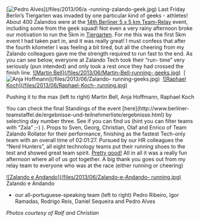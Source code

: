 <!--
.. title: THE GEEKS ARE RUNNING!
.. slug: the-geeks-are-running
.. date: 2013-06-07 14:08:38
.. tags: Events,Running,Sports
.. author: ToDo
-->
[![Pedro Alves](/files/2013/06/a-running-zalando-geek.jpg)](/files/2013/06/a
-running-zalando-geek.jpg) Last Friday Berlin’s Tiergarten was invaded by one
particular kind of geeks - athletes! About 400 Zalandos were at the [14th
Berliner 5 x 5 km Team-Relay](http://www.berliner-teamstaffel.de/) event,
including some from the geek squad! Not even a very rainy afternoon broke our
motivation to run the 5km in
[Tiergarten](http://en.wikipedia.org/wiki/Gro%C3%9Fer_Tiergarten). For me this
was the first 5km event I had taken part in, and it was really great! I must
confess that after the fourth kilometer I was feeling a bit tired, but all the
cheering from my Zalando colleagues gave me the strength required to run fast
to the end.  As you can see below, everyone at Zalando Tech took their “run-
time” very seriously (pun intended) and only took a rest once they had crossed
the finish line. [![Martin Bell](/files/2013/06/Martin-Bell-running-
geeks.jpg)](/files/2013/06/Martin-Bell-running-geeks.jpg)  [![Anja
Hoffmann](/files/2013/06/Zalando-running-geeks.jpg)](/files/2013/06/Zalando-
running-geeks.jpg)  [![Raphael Koch](/files/2013/06/Raphael-Koch-
running.jpg)](/files/2013/06/Raphael-Koch-running.jpg)

Pushing it to the max (left to right) Martin Bell, Anja Hoffmann, Raphael Koch

You can check the final Standings of the event [here](http://www.berliner-
teamstaffel.de/ergebnisse-und-teilnehmerliste/ergebnisse.html) by selecting
day number three. See if you can find us (hint you can filter teams with
“Zala” ;-) ). Props to Sven, Georg, Christian, Olaf and Enrico of Team Zalando
Rollator for their performance, finishing as the fastest Tech-only team with
an overall time of 02:01:27. Pursued by our HR colleagues the “Nerd Hunters”,
all eight technology teams put their running shoes to the test and showed
great team spirit. [Pretty good!](http://www.youtube.com/watch?v=O_05qJTeNNI)
All in all it was a really fun afternoon where all of us got together. A big
thank you goes out from my relay team to everyone who was at the race (either
running or cheering)

[![Zalando e Andando](/files/2013/06/Zalando-e-Andando-
running.jpg)](/files/2013/06/Zalando-e-Andando-running.jpg) Zalando e Andando
- our all-portuguese-speaking team (left to right) Pedro Ribeiro, Igor
Ramadas, Rodrigo Reis, Daniel Sequeira and Pedro Alves

_Photos courtesy of Ralf and Christian_

